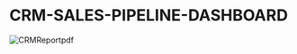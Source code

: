 # CRM-SALES-PIPELINE-DASHBOARD
![CRMReportpdf](https://github.com/user-attachments/assets/ab3ffdf1-4099-4f81-8fad-ba99f2e13bab)
